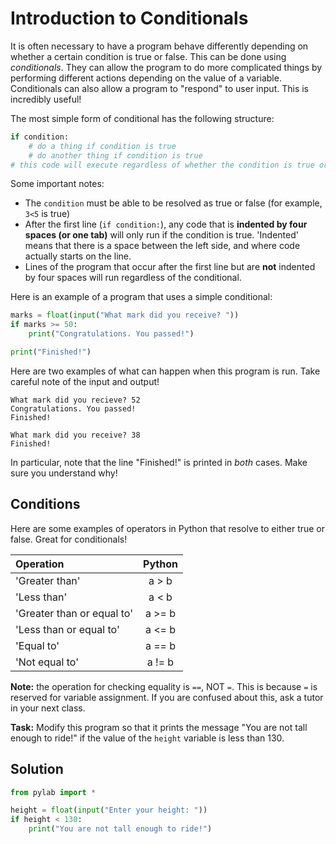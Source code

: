 # Introduction to Conditionals

It is often necessary to have a program behave differently depending on whether a certain condition is true or false. This can be done using *conditionals*. They can allow the program to do more complicated things by performing different actions depending on the value of a variable. Conditionals can also allow a program to "respond" to user input. This is incredibly useful!

The most simple form of conditional has the following structure:
```python
if condition:
    # do a thing if condition is true
    # do another thing if condition is true
# this code will execute regardless of whether the condition is true or false.
```
Some important notes:
* The `condition` must be able to be resolved as true or false (for example, `3<5` is true)
* After the first line (`if condition:`), any code that is **indented by four spaces (or one tab)** will only run if the condition is true. 'Indented' means that there is a space between the left side, and where code actually starts on the line.
* Lines of the program that occur after the first line but are **not** indented by four spaces will run regardless of the conditional.

Here is an example of a program that uses a simple conditional:

```python
marks = float(input("What mark did you receive? "))
if marks >= 50:
    print("Congratulations. You passed!")

print("Finished!")
```

Here are two examples of what can happen when this program is run. Take careful note of the input and output!
```
What mark did you recieve? 52
Congratulations. You passed!
Finished!

What mark did you receive? 38
Finished!
```
In particular, note that the line "Finished!" is printed in *both* cases. Make sure you understand why!

## Conditions
Here are some examples of operators in Python that resolve to either true or false. Great for conditionals!

| Operation                  | Python |
|:---------------------------|:------:|
| 'Greater than'             | a > b  |
| 'Less than'                | a < b  |
| 'Greater than or equal to' | a >= b |
| 'Less than or equal to'    | a <= b |
| 'Equal to'                 | a == b |
| 'Not equal to'             | a != b |

**Note:** the operation for checking equality is `==`, NOT `=`. This is because `=` is reserved for variable assignment. If you are confused about this, ask a tutor in your next class.

**Task:** Modify this program so that it prints the message "You are not tall enough to ride!" if the value of the `height` variable is less than 130.

## Solution
```python
from pylab import *

height = float(input("Enter your height: "))
if height < 130:
    print("You are not tall enough to ride!")
```

